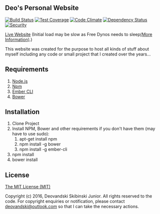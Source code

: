 ## Deo's Personal Website

[![Build Status][travis-badge]][travis] [![Test Coverage][testCoverage-badge]][testCoverage] [![Code Climate][codeClimate-badge]][codeClimate] [![Dependency Status][dependency-badge]][dependency] [![Security][security-badge]][security]

[Live Website](https://deovandski.herokuapp.com/) (Initial load may be slow as Free Dynos needs to sleep[(More Information)](https://www.heroku.com/pricing).)

This website was created for the purpose to host all kinds of stuff about myself including any code or small project that I created over the years...

## Requirements

1. [Node.js](https://nodejs.org/)
2. [Npm](https://www.npmjs.com/)
3. [Ember CLI](http://ember-cli.com/)
3. [Bower](https://www.npmjs.com/package/bower)

## Installation

1. Clone Project
2. Install NPM, Bower and other requirements if you don't have them (may have to use sudo):
	1. apt-get install npm
	2. npm install -g bower
	3. npm install -g ember-cli
6. npm install
7. bower install

## License

[The MIT License (MIT)](Documents/License.md)

Copyright (c) 2016, Deovandski Skibinski Junior. All rights reserved to the code. For copyright enquiries or notification, please contact deovandski@outlook.com so that I can take the necessary actions.

[travis]: https://travis-ci.org/Deovandski/DeoPersonalWebsite
[travis-badge]: https://travis-ci.org/Deovandski/DeoPersonalWebsite.svg?branch=master
[testCoverage]: https://codeclimate.com/github/Deovandski/DeoPersonalWebsite/coverage
[testCoverage-badge]: https://codeclimate.com/github/Deovandski/DeoPersonalWebsite/badges/coverage.svg
[codeClimate]: https://codeclimate.com/github/Deovandski/DeoPersonalWebsite
[codeClimate-badge]: https://codeclimate.com/github/Deovandski/DeoPersonalWebsite/badges/gpa.svg
[security]: https://hakiri.io/github/Deovandski/DeoPersonalWebsite/master
[security-badge]: https://hakiri.io/github/Deovandski/DeoPersonalWebsite/master.svg
[dependency]: https://gemnasium.com/Deovandski/DeoPersonalWebsite
[dependency-badge]: https://gemnasium.com/Deovandski/DeoPersonalWebsite.svg
